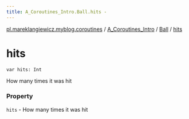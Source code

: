 ```yaml
---
title: A_Coroutines_Intro.Ball.hits - 
---
```


[pl.mareklangiewicz.myblog.coroutines](../../index.md) / [A_Coroutines_Intro](../index.md) / [Ball](index.md) / [hits](.)

# hits

`var hits: Int`

How many times it was hit

### Property

`hits` - How many times it was hit